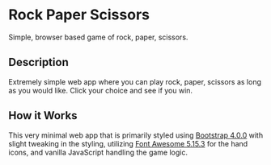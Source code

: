 # Rock Paper Scissors
Simple, browser based game of rock, paper, scissors.

## Description
Extremely simple web app where you can play rock, paper, scissors as long as you would like.  Click your choice and see if you win.

## How it Works
This very minimal web app that is primarily styled using [Bootstrap 4.0.0](https://getbootstrap.com/) with slight tweaking in the styling, utilizing [Font Awesome 5.15.3](https://fontawesome.com) for the hand icons, and vanilla JavaScript handling the game logic.